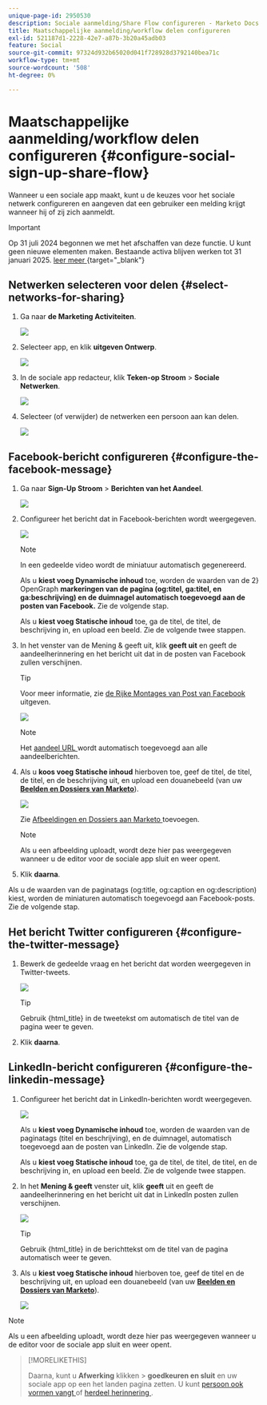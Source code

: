 ```yaml
---
unique-page-id: 2950530
description: Sociale aanmelding/Share Flow configureren - Marketo Docs - Productdocumentatie
title: Maatschappelijke aanmelding/workflow delen configureren
exl-id: 521187d1-2228-42e7-a87b-3b20a45adb03
feature: Social
source-git-commit: 97324d932b65020d041f728928d3792140bea71c
workflow-type: tm+mt
source-wordcount: '508'
ht-degree: 0%

---
```


# Maatschappelijke aanmelding/workflow delen configureren {#configure-social-sign-up-share-flow}

Wanneer u een sociale app maakt, kunt u de keuzes voor het sociale netwerk configureren en aangeven dat een gebruiker een melding krijgt wanneer hij of zij zich aanmeldt.

>[!IMPORTANT]
>
>Op 31 juli 2024 begonnen we met het afschaffen van deze functie. U kunt geen nieuwe elementen maken. Bestaande activa blijven werken tot 31 januari 2025. [ leer meer ](https://nation.marketo.com/t5/employee-blogs/marketo-engage-social-features-deprecation/ba-p/351977) {target="_blank"}

## Netwerken selecteren voor delen {#select-networks-for-sharing}

1. Ga naar **de Marketing Activiteiten**.

   ![](assets/ma-1.png)

1. Selecteer app, en klik **uitgeven Ontwerp**.

   ![](assets/image2014-9-22-13-3a57-3a43.png)

1. In de sociale app redacteur, klik **Teken-op Stroom** > **Sociale Netwerken**.

   ![](assets/three.png)

1. Selecteer (of verwijder) de netwerken een persoon aan kan delen.

   ![](assets/four.png)

## Facebook-bericht configureren {#configure-the-facebook-message}

1. Ga naar **Sign-Up Stroom** > **Berichten van het Aandeel**.

   ![](assets/five.png)

1. Configureer het bericht dat in Facebook-berichten wordt weergegeven.

   ![](assets/image2014-9-22-13-3a58-3a54.png)

   >[!NOTE]
   >
   >In een gedeelde video wordt de miniatuur automatisch gegenereerd.

   Als u **kiest voeg Dynamische inhoud** toe, worden de waarden van de 2} OpenGraph **markeringen van de pagina (og:titel, ga:titel, en ga:beschrijving) en de duimnagel automatisch toegevoegd aan de posten van Facebook.** Zie de volgende stap.

   Als u **kiest voeg Statische inhoud** toe, ga de titel, de titel, de beschrijving in, en upload een beeld. Zie de volgende twee stappen.

1. In het venster van de Mening &amp; geeft uit, klik **geeft uit** en geeft de aandeelherinnering en het bericht uit dat in de posten van Facebook zullen verschijnen.

   >[!TIP]
   >
   >Voor meer informatie, zie [ de Rijke Montages van Post van Facebook ](/help/marketo/product-docs/demand-generation/facebook/edit-facebook-rich-post-settings.md) uitgeven.

   ![](assets/image2014-9-22-13-3a59-3a57.png)

   >[!NOTE]
   >
   >Het [ aandeel URL ](/help/marketo/product-docs/demand-generation/social/social-functions/choose-the-share-url-for-a-social-app.md) wordt automatisch toegevoegd aan alle aandeelberichten.

1. Als u **koos voeg Statische inhoud** hierboven toe, geef de titel, de titel, de titel, en de beschrijving uit, en upload een douanebeeld (van uw [**Beelden en Dossiers van Marketo**](/help/marketo/product-docs/demand-generation/images-and-files/add-images-and-files-to-marketo.md)).

   ![](assets/image2014-9-22-14-3a1-3a11.png)

   Zie [ Afbeeldingen en Dossiers aan Marketo ](/help/marketo/product-docs/demand-generation/images-and-files/add-images-and-files-to-marketo.md) toevoegen.

   >[!NOTE]
   >
   >Als u een afbeelding uploadt, wordt deze hier pas weergegeven wanneer u de editor voor de sociale app sluit en weer opent.

1. Klik **daarna**.

Als u de waarden van de paginatags (og:title, og:caption en og:description) kiest, worden de miniaturen automatisch toegevoegd aan Facebook-posts. Zie de volgende stap.

## Het bericht Twitter configureren {#configure-the-twitter-message}

1. Bewerk de gedeelde vraag en het bericht dat worden weergegeven in Twitter-tweets.

   ![](assets/image2014-9-22-14-3a2-3a31.png)

   >[!TIP]
   >
   >Gebruik {html_title} in de tweetekst om automatisch de titel van de pagina weer te geven.

1. Klik **daarna**.

## LinkedIn-bericht configureren {#configure-the-linkedin-message}

1. Configureer het bericht dat in LinkedIn-berichten wordt weergegeven.

   ![](assets/image2014-9-22-14-3a3-3a8.png)

   Als u **kiest voeg Dynamische inhoud** toe, worden de waarden van de paginatags (titel en beschrijving), en de duimnagel, automatisch toegevoegd aan de posten van LinkedIn. Zie de volgende stap.

   Als u **kiest voeg Statische inhoud** toe, ga de titel, de titel, de titel, en de beschrijving in, en upload een beeld. Zie de volgende twee stappen.

1. In het **Mening &amp; geeft** venster uit, klik **geeft** uit en geeft de aandeelherinnering en het bericht uit dat in LinkedIn posten zullen verschijnen.

   ![](assets/image2014-9-22-14-3a4-3a6.png)

   >[!TIP]
   >
   >Gebruik {html_title} in de berichttekst om de titel van de pagina automatisch weer te geven.

1. Als u **kiest voeg Statische inhoud** hierboven toe, geef de titel en de beschrijving uit, en upload een douanebeeld (van uw [**Beelden en Dossiers van Marketo**](/help/marketo/product-docs/demand-generation/images-and-files/add-images-and-files-to-marketo.md)).

   ![](assets/image2014-9-22-13-3a55-3a17.png)

>[!NOTE]
>
>Als u een afbeelding uploadt, wordt deze hier pas weergegeven wanneer u de editor voor de sociale app sluit en weer opent.

>[!MORELIKETHIS]
>
>Daarna, kunt u **Afwerking** klikken > **goedkeuren en sluit** en uw sociale app op een het landen pagina zetten. U kunt [ persoon ook vormen vangt ](/help/marketo/product-docs/demand-generation/social/configuring-social-actions/configure-person-capture-for-a-social-app.md) of [ herdeel herinnering ](/help/marketo/product-docs/demand-generation/social/configuring-social-actions/configure-re-share-email-and-prompt-for-a-social-app.md).

